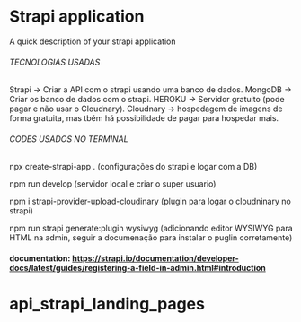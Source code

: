 # Strapi application

A quick description of your strapi application


###### TECNOLOGIAS USADAS

Strapi -> Criar a API com o strapi usando uma banco de dados.
MongoDB -> Criar os banco de dados com o strapi.
HEROKU -> Servidor gratuito (pode pagar e não usar o Cloudnary).
Cloudnary -> hospedagem de imagens de forma gratuita, mas tbém há possibilidade de pagar para hospedar mais.

###### CODES USADOS NO TERMINAL

npx create-strapi-app .		                    (configurações do strapi e logar com a DB)

npm run develop			                          (servidor local e criar o super usuario)

npm i  strapi-provider-upload-cloudinary      (plugin para logar o cloudninary no strapi)


npm run strapi generate:plugin wysiwyg        (adicionando editor WYSIWYG para HTML na admin, seguir a documenação para instalar o puglin corretamente) 
#### documentation: https://strapi.io/documentation/developer-docs/latest/guides/registering-a-field-in-admin.html#introduction




# api_strapi_landing_pages
